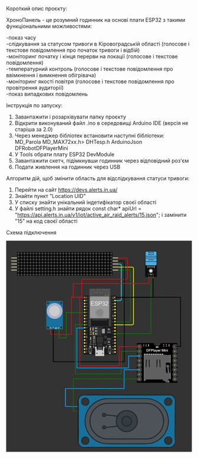 Короткий опис проєкту:

ХроноПанель - це розумний годинник на основі плати ESP32 з такими функціональними можливостями:

-показ часу  
-слідкування за статусом тривоги в Кіровоградській області (голосове і текстове повідомлення про початок тривоги і відбій)   
-моніторинг початку і кінця перерви на локації (голосове і текстове повідомлення)  
-температурний контроль (голосове і текстове повідомлення про ввімкнення і вимкнення обігрівача)  
-моніторинг якості повітря (голосове і текстове повідомлення про провітрення аудиторії)  
-показ випадкових повідомлень  



Інструкція по запуску:

1. Завантажити і розархівувати папку проєкту
2. Відкрити виконуваний файл  .ino в середовищі Arduino IDE (версія не старіша за 2.0)
3. Через менеджер бібліотек встановити наступні бібліотеки: 
MD_Parola
MD_MAX72xx.h>
DHTesp.h
ArduinoJson
DFRobotDFPlayerMini
4. У Tools обрати плату ESP32 DevModule
5. Завантажити скетч, підімкнувши годинник через відповідний роз'єм
6. Подати живлення на годинник через USB



Алгоритм дій, щоб змінити область для відслідкування статуси тривоги:

1. Перейти на сайт https://devs.alerts.in.ua/
2. Знайти пункт "Location UID"
3. У списку знайти унікальний індетифікатор своєї області
4. У файлі setting.h знайти рядок 
const char* apiUrl = "https://api.alerts.in.ua/v1/iot/active_air_raid_alerts/15.json";
і замінити "15" на код своєї області 



Схема підключення

![alt image](Schematic_diagrams.jpg)
